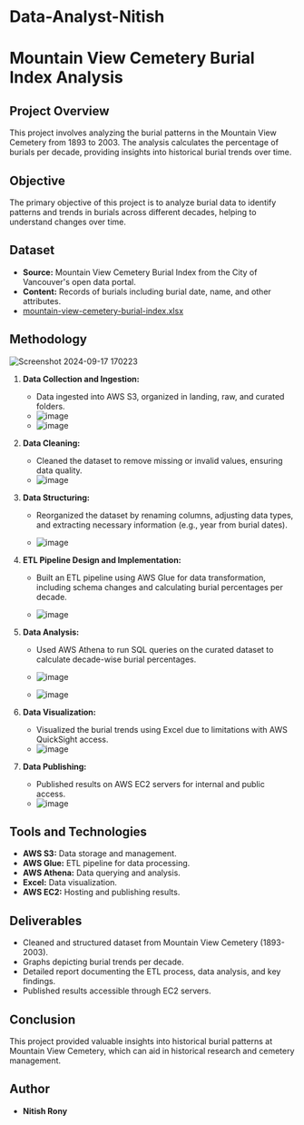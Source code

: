 # Data-Analyst-Nitish
# Mountain View Cemetery Burial Index Analysis

## Project Overview
This project involves analyzing the burial patterns in the Mountain View Cemetery from 1893 to 2003. The analysis calculates the percentage of burials per decade, providing insights into historical burial trends over time.

## Objective
The primary objective of this project is to analyze burial data to identify patterns and trends in burials across different decades, helping to understand changes over time.


## Dataset
- **Source:** Mountain View Cemetery Burial Index from the City of Vancouver's open data portal.
- **Content:** Records of burials including burial date, name, and other attributes.
- [mountain-view-cemetery-burial-index.xlsx](https://github.com/user-attachments/files/17036567/mountain-view-cemetery-burial-index.xlsx)


## Methodology

![Screenshot 2024-09-17 170223](https://github.com/user-attachments/assets/92f9b220-b5f7-4f2f-8d38-fa5c0aec770f)

1. **Data Collection and Ingestion:**  
   - Data ingested into AWS S3, organized in landing, raw, and curated folders.
   - ![image](https://github.com/user-attachments/assets/a0be5ddb-d1ff-4b72-a6fa-43a14f5f2df8)
   - ![image](https://github.com/user-attachments/assets/daaf9df7-81f5-467b-bb6c-d120753d1704)


   
2. **Data Cleaning:**  
   - Cleaned the dataset to remove missing or invalid values, ensuring data quality.
   - ![image](https://github.com/user-attachments/assets/41129dd8-b281-4159-867b-247f6e2991ec)

   
3. **Data Structuring:**  
   - Reorganized the dataset by renaming columns, adjusting data types, and extracting necessary information (e.g., year from burial dates).
  
   - ![image](https://github.com/user-attachments/assets/27db912b-fe87-4974-9348-866d86d9e7b9)

   
4. **ETL Pipeline Design and Implementation:**  
   - Built an ETL pipeline using AWS Glue for data transformation, including schema changes and calculating burial percentages per decade.
  
   - ![image](https://github.com/user-attachments/assets/ea74dcbc-1deb-467c-a30a-68afc77a622c)

   
5. **Data Analysis:**  
   - Used AWS Athena to run SQL queries on the curated dataset to calculate decade-wise burial percentages.
  
   - ![image](https://github.com/user-attachments/assets/df8aa745-c80b-4c45-9bba-915c6b3f5685)
   - ![image](https://github.com/user-attachments/assets/3213b71b-7fca-4d47-925b-71e738d776e4)

   
6. **Data Visualization:**  
   - Visualized the burial trends using Excel due to limitations with AWS QuickSight access.
   - ![image](https://github.com/user-attachments/assets/fb3b71e6-92b9-431a-b851-59931bdd8e84)

   
7. **Data Publishing:**  
   - Published results on AWS EC2 servers for internal and public access.
   - ![image](https://github.com/user-attachments/assets/01731bc4-b203-4ea2-874b-2cef89e78194)


## Tools and Technologies
- **AWS S3:** Data storage and management.
- **AWS Glue:** ETL pipeline for data processing.
- **AWS Athena:** Data querying and analysis.
- **Excel:** Data visualization.
- **AWS EC2:** Hosting and publishing results.

## Deliverables
- Cleaned and structured dataset from Mountain View Cemetery (1893-2003).
- Graphs depicting burial trends per decade.
- Detailed report documenting the ETL process, data analysis, and key findings.
- Published results accessible through EC2 servers.

## Conclusion
This project provided valuable insights into historical burial patterns at Mountain View Cemetery, which can aid in historical research and cemetery management.

## Author
- **Nitish Rony**
